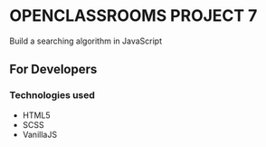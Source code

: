 # OPENCLASSROOMS PROJECT 7

Build a searching algorithm in JavaScript

## For Developers

### Technologies used

- HTML5
- SCSS
- VanillaJS
